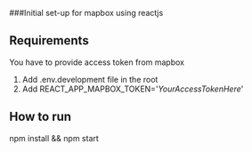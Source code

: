 ###Initial set-up for mapbox using reactjs

## Requirements
You have to provide access token from mapbox
1. Add .env.development file in the root
2. Add  REACT_APP_MAPBOX_TOKEN='*YourAccessTokenHere*'


## How to run

npm install && npm start
